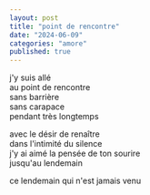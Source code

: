 ```yaml
---
layout: post
title: "point de rencontre"
date: "2024-06-09"
categories: "amore"
published: true
---
```


j'y suis allé  
au point de rencontre  
sans barrière  
sans carapace  
pendant très longtemps  

avec le désir de renaître  
dans l'intimité du silence  
j'y ai aimé la pensée de ton sourire  
jusqu'au lendemain  

ce lendemain qui n'est jamais venu  
